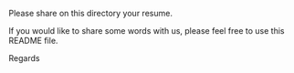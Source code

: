 Please share on this directory your resume.

If you would like to share some words with us, please feel free to use this README file.

Regards

